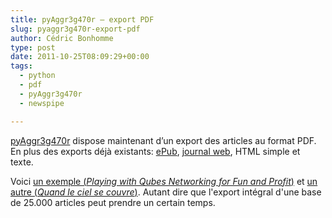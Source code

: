 ```yaml
---
title: pyAggr3g470r – export PDF
slug: pyaggr3g470r-export-pdf
author: Cédric Bonhomme
type: post
date: 2011-10-25T08:09:29+00:00
tags:
  - python
  - pdf
  - pyAggr3g470r
  - newspipe

---
```

[pyAggr3g470r][1] dispose maintenant d’un export des articles au format PDF.
En plus des exports déjà existants: [ePub][2], [journal web][3], HTML simple et
texte.

Voici [un exemple (_Playing with Qubes Networking for Fun and Profit_)][4] et
[un autre (_Quand le ciel se couvre_)][5].
Autant dire que l'export intégral d'une base de 25.000 articles peut prendre un
certain temps.

 [1]: https://git.sr.ht/~cedric/pyAggr3g470r
 [2]: http://blog.cedricbonhomme.org/2010/11/23/pyaggr3g470r-epub/
 [3]: http://blog.cedricbonhomme.org/2011/10/24/pyaggr3g470r-export-journal-web/
 [4]: /images/blog/2011/10/2011-10-01_111952.pdf
 [5]: /images/blog/2011/10/2011-06-02_133332.pdf